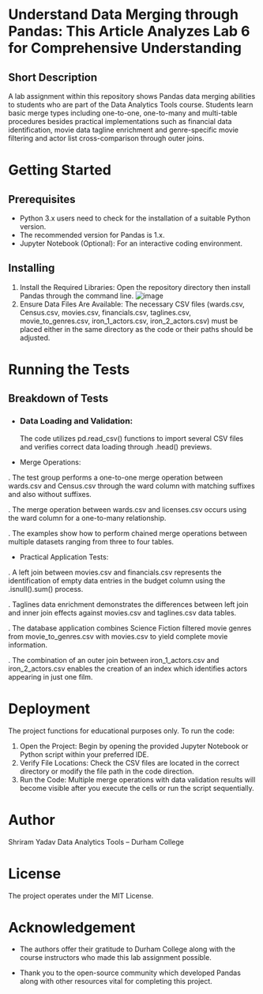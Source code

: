 # Understand Data Merging through Pandas: This Article Analyzes Lab 6 for Comprehensive Understanding

## Short Description
A lab assignment within this repository shows Pandas data merging abilities to students who are part of the Data Analytics Tools course. Students learn basic merge types including one-to-one, one-to-many and multi-table procedures besides practical implementations such as financial data identification, movie data tagline enrichment and genre-specific movie filtering and actor list cross-comparison through outer joins.

# Getting Started
## Prerequisites
- Python 3.x users need to check for the installation of a suitable Python version.
- The recommended version for Pandas is 1.x.
- Jupyter Notebook (Optional): For an interactive coding environment.

## Installing
1. Install the Required Libraries:
Open the repository directory then install Pandas through the command line.
![image](https://github.com/user-attachments/assets/bf75c2e2-c838-45b7-9ae9-e1185fef032f)
3. Ensure Data Files Are Available:
The necessary CSV files (wards.csv, Census.csv, movies.csv, financials.csv, taglines.csv, movie_to_genres.csv, iron_1_actors.csv, iron_2_actors.csv) must be placed either in the same directory as the code or their paths should be adjusted.

# Running the Tests

## Breakdown of Tests
- ### Data Loading and Validation:
  The code utilizes pd.read_csv() functions to import several CSV files and verifies correct data loading through .head() previews.

- Merge Operations:

. The test group performs a one-to-one merge operation between wards.csv and Census.csv through the ward column with matching suffixes and also without suffixes.

. The merge operation between wards.csv and licenses.csv occurs using the ward column for a one-to-many relationship.

. The examples show how to perform chained merge operations between multiple datasets ranging from three to four tables.

- Practical Application Tests:

. A left join between movies.csv and financials.csv represents the identification of empty data entries in the budget column using the .isnull().sum() process.

. Taglines data enrichment demonstrates the differences between left join and inner join effects against movies.csv and taglines.csv data tables.

. The database application combines Science Fiction filtered movie genres from movie_to_genres.csv with movies.csv to yield complete movie information.

. The combination of an outer join between iron_1_actors.csv and iron_2_actors.csv enables the creation of an index which identifies actors appearing in just one film.

# Deployment
The project functions for educational purposes only. To run the code:
1. Open the Project:
Begin by opening the provided Jupyter Notebook or Python script within your preferred IDE.
2. Verify File Locations:
Check the CSV files are located in the correct directory or modify the file path in the code direction.
3. Run the Code:
Multiple merge operations with data validation results will become visible after you execute the cells or run the script sequentially.

# Author
Shriram Yadav
Data Analytics Tools – Durham College

# License
The project operates under the MIT License.

# Acknowledgement
- The authors offer their gratitude to Durham College along with the course instructors who made this lab assignment possible.

- Thank you to the open-source community which developed Pandas along with other resources vital for completing this project.
